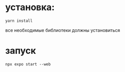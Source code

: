 # установка:

```
yarn install
```

все необходимые библиотеки должны установиться

# запуск

```
npx expo start --web
```



